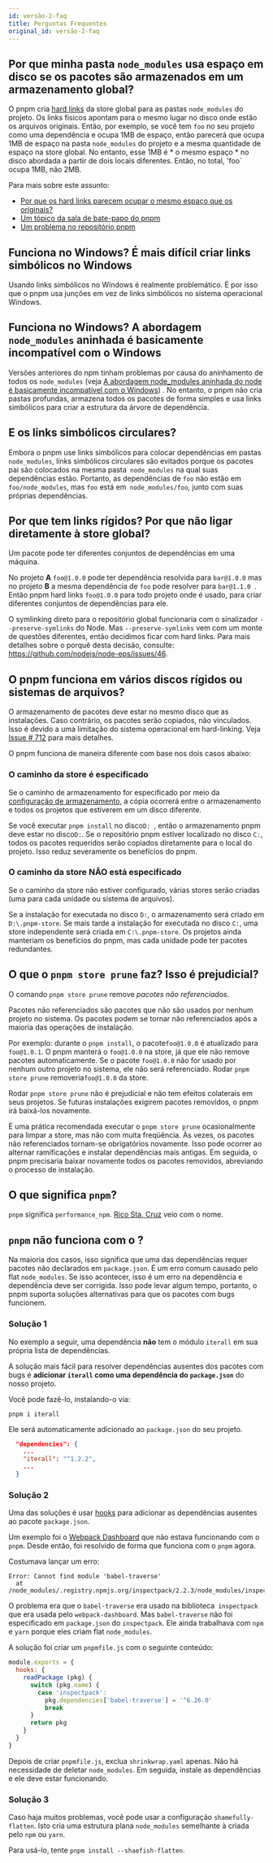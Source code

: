 ```yaml
---
id: versão-2-faq
title: Perguntas Frequentes
original_id: versão-2-faq
---
```


## Por que minha pasta `node_modules` usa espaço em disco se os pacotes são armazenados em um armazenamento global?

O pnpm cria [hard links](https://en.wikipedia.org/wiki/Hard_link) da store global para as pastas `node_modules` do projeto.
Os links físicos apontam para o mesmo lugar no disco onde estão os arquivos originais.
Então, por exemplo, se você tem `foo` no seu projeto como uma dependência e ocupa 1MB de espaço,
então parecerá que ocupa 1MB de espaço na pasta `node_modules` do projeto e
a mesma quantidade de espaço na store global. No entanto, esse 1MB é * o mesmo espaço * no disco
abordada a partir de dois locais diferentes. Então, no total, 'foo` ocupa 1MB,
não 2MB.

Para mais sobre este assunto:

* [Por que os hard links parecem ocupar o mesmo espaço que os originais?](https://unix.stackexchange.com/questions/88423/why-do-hard-links-seem-to-take-the-same-space-as-the-originals)
* [Um tópico da sala de bate-papo do pnpm](https://gist.github.com/zkochan/106cfef49f8476b753a9cbbf9c65aff1)
* [Um problema no repositório pnpm](https://github.com/pnpm/pnpm/issues/794)

## Funciona no Windows? É mais difícil criar links simbólicos no Windows

Usando links simbólicos no Windows é realmente problemático. É por isso que o pnpm usa junções em vez de links simbólicos no sistema operacional Windows.

## Funciona no Windows? A abordagem `node_modules` aninhada é basicamente incompatível com o Windows

Versões anteriores do npm tinham problemas por causa do aninhamento de todos os `node_modules` (veja [A abordagem node_modules aninhada do node é basicamente incompatível com o Windows](https://github.com/nodejs/node-v0.x-archive/issues/6960)) . No entanto, o pnpm não cria pastas profundas, armazena todos os pacotes de forma simples e usa links simbólicos para criar a estrutura da árvore de dependência.

## E os links simbólicos circulares?

Embora o pnpm use links simbólicos para colocar dependências em pastas `node_modules`, links simbólicos circulares são evitados porque os pacotes pai são colocados na mesma pasta` node_modules` na qual suas dependências estão. Portanto, as dependências de `foo` não estão em` foo/node_modules`, mas `foo` está em` node_modules/foo`, junto com suas próprias dependências.

## Por que tem links rígidos? Por que não ligar diretamente à store global?

Um pacote pode ter diferentes conjuntos de dependências em uma máquina.

No projeto **A** `foo@1.0.0` pode ter dependência resolvida para `bar@1.0.0` mas no projeto **B** a mesma dependência de `foo` pode resolver para `bar@1.1.0 `. Então pnpm hard links `foo@1.0.0` para todo projeto onde é usado, para criar diferentes conjuntos de dependências para ele.

O symlinking direto para o repositório global funcionaria com o sinalizador `--preserve-symlinks` do Node. Mas `--preserve-symlinks` vem
com um monte de questões diferentes, então decidimos ficar com hard links.
Para mais detalhes sobre o porquê desta decisão, consulte: https://github.com/nodejs/node-eps/issues/46.

## O pnpm funciona em vários discos rígidos ou sistemas de arquivos?

O armazenamento de pacotes deve estar no mesmo disco que as instalações.
Caso contrário, os pacotes serão copiados, não vinculados.
Isso é devido a uma limitação do sistema operacional em hard-linking. Veja [Issue # 712](https://github.com/pnpm/pnpm/issues/712) para mais detalhes.

O pnpm funciona de maneira diferente com base nos dois casos abaixo:

### O caminho da store é especificado

Se o caminho de armazenamento for especificado por meio da [configuração de armazenamento](configuring), a cópia ocorrerá entre o armazenamento e todos os projetos que estiverem em um disco diferente.

Se você executar `pnpm install` no disco`D: `, então o armazenamento pnpm deve estar no disco`D:`.
Se o repositório pnpm estiver localizado no disco `C:`, todos os pacotes requeridos serão copiados diretamente para o local do projeto.
Isso reduz severamente os benefícios do pnpm.

### O caminho da store NÃO está especificado

Se o caminho da store não estiver configurado, várias stores serão criadas (uma para cada unidade ou sistema de arquivos).

Se a instalação for executada no disco `D:`, o armazenamento será criado em `D:\.pnpm-store`.
Se mais tarde a instalação for executada no disco `C:`, uma store independente será criada em `C:\.pnpm-store`.
Os projetos ainda manteriam os benefícios do pnpm, mas cada unidade pode ter pacotes redundantes.

## O que o `pnpm store prune` faz? Isso é prejudicial?

O comando `pnpm store prune` remove _pacotes não referenciados_.

Pacotes não referenciados são pacotes que não são usados ​​por nenhum projeto no sistema.
Os pacotes podem se tornar não referenciados após a maioria das operações de instalação.

Por exemplo: durante o `pnpm install`, o pacote`foo@1.0.0` é atualizado para `foo@1.0.1`.
O pnpm manterá o `foo@1.0.0` na store, já que ele não remove pacotes automaticamente.
Se o pacote `foo@1.0.0` não for usado por nenhum outro projeto no sistema, ele não será referenciado.
Rodar `pnpm store prune` removeria`foo@1.0.0` da store.

Rodar `pnpm store prune` não é prejudicial e não tem efeitos colaterais em seus projetos.
Se futuras instalações exigirem pacotes removidos, o pnpm irá baixá-los novamente.

É uma prática recomendada executar o `pnpm store prune` ocasionalmente para limpar a store, mas não com muita freqüência.
Às vezes, os pacotes não referenciados tornam-se obrigatórios novamente.
Isso pode ocorrer ao alternar ramificações e instalar dependências mais antigas.
Em seguida, o pnpm precisaria baixar novamente todos os pacotes removidos, abreviando o processo de instalação.

## O que significa `pnpm`?

`pnpm` significa `performance_npm`. [Rico Sta. Cruz](https://github.com/rstacruz/) veio com o nome.

## `pnpm` não funciona com o <SEU-PROJETO>?

Na maioria dos casos, isso significa que uma das dependências requer pacotes não declarados em `package.json`.
É um erro comum causado pelo flat `node_modules`. Se isso acontecer, isso é um erro na dependência e
dependência deve ser corrigida. Isso pode levar algum tempo, portanto, o pnpm suporta soluções alternativas para que os pacotes com bugs funcionem.

### Solução 1

No exemplo a seguir, uma dependência **não** tem o módulo `iterall` em sua própria lista de dependências.

A solução mais fácil para resolver dependências ausentes dos pacotes com bugs é **adicionar `iterall` como uma dependência do `package.json`** do nosso projeto.

Você pode fazê-lo, instalando-o via:

`pnpm i iterall`

Ele será automaticamente adicionado ao `package.json` do seu projeto.

```json
  "dependencies": {
    ...
    "iterall": "^1.2.2",
    ...
  }
```

### Solução 2

Uma das soluções é usar [hooks](hooks) para adicionar as dependências ausentes ao pacote `package.json`.

Um exemplo foi o [Webpack Dashboard](https://github.com/pnpm/pnpm/issues/1043) que não estava funcionando com o `pnpm`. Desde então, foi resolvido de forma que funciona com o `pnpm` agora.

Costumava lançar um erro:

```console
Error: Cannot find module 'babel-traverse'
  at /node_modules/.registry.npmjs.org/inspectpack/2.2.3/node_modules/inspectpack/lib/actions/parse
```

O problema era que o `babel-traverse` era usado na biblioteca` inspectpack` que era usada pelo `webpack-dashboard`. Mas `babel-traverse` não foi especificado em `package.json` do `inspectpack`. Ele ainda trabalhava com `npm` e `yarn` porque eles criam flat `node_modules`.

A solução foi criar um `pnpmfile.js` com o seguinte conteúdo:

```js
module.exports = {
  hooks: {
    readPackage (pkg) {
      switch (pkg.name) {
        case 'inspectpack':
          pkg.dependencies['babel-traverse'] = '^6.26.0'
          break
      }
      return pkg
    }
  }
}
```

Depois de criar `pnpmfile.js`, exclua `shrinkwrap.yaml` apenas. Não há necessidade de deletar `node_modules`. Em seguida, instale as dependências e ele deve estar funcionando.

### Solução 3

Caso haja muitos problemas, você pode usar a configuração `shamefully-flatten`. Isto cria uma estrutura plana `node_modules` semelhante à criada pelo `npm` ou `yarn`.

Para usá-lo, tente `pnpm install --shaefish-flatten`.